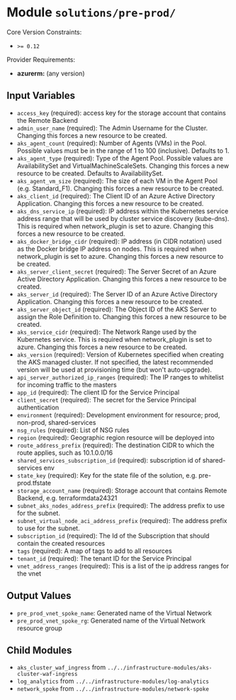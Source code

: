 
# Module `solutions/pre-prod/`

Core Version Constraints:
* `>= 0.12`

Provider Requirements:
* **azurerm:** (any version)

## Input Variables
* `access_key` (required): access key for the storage account that contains the Remote Backend
* `admin_user_name` (required): The Admin Username for the Cluster. Changing this forces a new resource to be created.
* `aks_agent_count` (required): Number of Agents (VMs) in the Pool. Possible values must be in the range of 1 to 100 (inclusive). Defaults to 1.
* `aks_agent_type` (required): Type of the Agent Pool. Possible values are AvailabilitySet and VirtualMachineScaleSets. Changing this forces a new resource to be created. Defaults to AvailabilitySet.
* `aks_agent_vm_size` (required): The size of each VM in the Agent Pool (e.g. Standard_F1). Changing this forces a new resource to be created.
* `aks_client_id` (required): The Client ID of an Azure Active Directory Application. Changing this forces a new resource to be created.
* `aks_dns_service_ip` (required): IP address within the Kubernetes service address range that will be used by cluster service discovery (kube-dns). This is required when network_plugin is set to azure. Changing this forces a new resource to be created.
* `aks_docker_bridge_cidr` (required): IP address (in CIDR notation) used as the Docker bridge IP address on nodes. This is required when network_plugin is set to azure. Changing this forces a new resource to be created.
* `aks_server_client_secret` (required): The Server Secret of an Azure Active Directory Application. Changing this forces a new resource to be created.
* `aks_server_id` (required): The Server ID of an Azure Active Directory Application. Changing this forces a new resource to be created.
* `aks_server_object_id` (required): The Object ID of the AKS Server to assign the Role Definition to. Changing this forces a new resource to be created.
* `aks_service_cidr` (required): The Network Range used by the Kubernetes service. This is required when network_plugin is set to azure. Changing this forces a new resource to be created.
* `aks_version` (required): Version of Kubernetes specified when creating the AKS managed cluster. If not specified, the latest recommended version will be used at provisioning time (but won't auto-upgrade).
* `api_server_authorized_ip_ranges` (required): The IP ranges to whitelist for incoming traffic to the masters
* `app_id` (required): The client ID for the Service Principal
* `client_secret` (required): The secret for the Service Principal authentication
* `environment` (required): Development environment for resource; prod, non-prod, shared-services
* `nsg_rules` (required): List of NSG rules
* `region` (required): Geographic region resource will be deployed into
* `route_address_prefix` (required): The destination CIDR to which the route applies, such as 10.1.0.0/16
* `shared_services_subscription_id` (required): subscription id of shared-services env
* `state_key` (required): Key for the state file of the solution, e.g. pre-prod.tfstate
* `storage_account_name` (required): Storage account that contains Remote Backend, e.g. terraformdata24321
* `subnet_aks_nodes_address_prefix` (required): The address prefix to use for the subnet.
* `subnet_virtual_node_aci_address_prefix` (required): The address prefix to use for the subnet.
* `subscription_id` (required): The Id of the Subscription that should contain the created resources
* `tags` (required): A map of tags to add to all resources
* `tenant_id` (required): The tenant ID for the Service Principal
* `vnet_address_ranges` (required): This is a list of the ip address ranges for the vnet

## Output Values
* `pre_prod_vnet_spoke_name`: Generated name of the Virtual Network
* `pre_prod_vnet_spoke_rg`: Generated name of the Virtual Network resource group

## Child Modules
* `aks_cluster_waf_ingress` from `../../infrastructure-modules/aks-cluster-waf-ingress`
* `log_analytics` from `../../infrastructure-modules/log-analytics`
* `network_spoke` from `../../infrastructure-modules/network-spoke`

